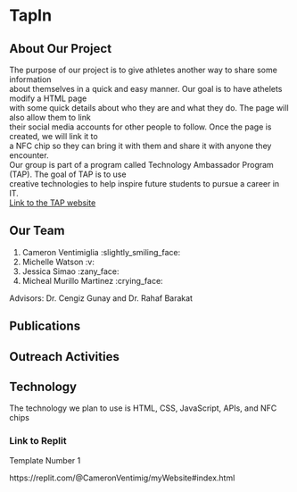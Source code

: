 <h1>TapIn</h1>
<h2>About Our Project</h2>
<p>The purpose of our project is to give athletes another way to share some information<br>
  about themselves in a quick and easy manner. Our goal is to have athelets modify a HTML page<br>
  with some quick details about who they are and what they do. The page will also allow them to link<br>
  their social media accounts for other people to follow. Once the page is created, we will link it to<br>
  a NFC chip so they can bring it with them and share it with anyone they encounter.<br>
  Our group is part of a program called Technology Ambassador Program (TAP). The goal of TAP is to use<br>
  creative technologies to help inspire future students to pursue a career in IT.<br>
  <a href = "https://www.ggc.edu/academics/schools/school-of-science-and-technology/research-internships-service-learning/technology-ambassador-program/">Link to the TAP website</a></p>
<h2>Our Team</h2>
<ol>
  <li>Cameron Ventimiglia :slightly_smiling_face:</li>
  <li>Michelle Watson :v:</li>
  <li>Jessica Simao :zany_face:</li>
  <li>Micheal Murillo Martinez :crying_face:</li>
</ol>
<p>Advisors: Dr. Cengiz Gunay and Dr. Rahaf Barakat</p>
<h2>Publications</h2>
<h2>Outreach Activities</h2>
<h2>Technology</h2>
<p>The technology we plan to use is HTML, CSS, JavaScript, APIs, and NFC chips</p>

<h3>Link to Replit</h3>
  <p>Template Number 1</p>
  <p>https://replit.com/@CameronVentimig/myWebsite#index.html</p>
